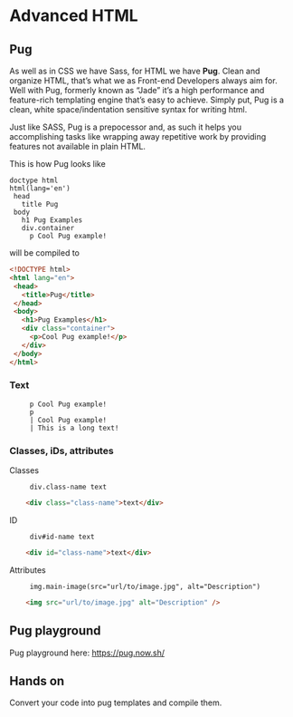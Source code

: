 # Advanced HTML

## Pug
As well as in CSS we have Sass, for HTML we have **Pug**. 
Clean and organize HTML, that’s what we as Front-end Developers always aim for. Well with Pug, formerly known as “Jade” it’s a high performance and feature-rich templating engine that’s easy to achieve. Simply put, Pug is a clean, white space/indentation sensitive syntax for writing html.

Just like SASS, Pug is a prepocessor and, as such it helps you accomplishing tasks like wrapping away repetitive work by providing features not available in plain HTML. 

This is how Pug looks like

```pug
doctype html  
html(lang='en')  
 head
   title Pug
 body
   h1 Pug Examples
   div.container
     p Cool Pug example!
```

will be compiled to
```html
<!DOCTYPE html>  
<html lang="en">  
 <head>
   <title>Pug</title>
 </head>
 <body>
   <h1>Pug Examples</h1>
   <div class="container">
     <p>Cool Pug example!</p>
   </div>
 </body>
</html>
```

### Text

```pug
     p Cool Pug example!
     p
     | Cool Pug example!
     | This is a long text!
```

### Classes, iDs, attributes

Classes
```pug
     div.class-name text
```
```html
    <div class="class-name">text</div>
```

ID
```pug
     div#id-name text
```
```html
    <div id="class-name">text</div>
```

Attributes
```pug
     img.main-image(src="url/to/image.jpg", alt="Description")
```
```html
    <img src="url/to/image.jpg" alt="Description" />
```

## Pug playground
Pug playground here: https://pug.now.sh/

## Hands on
Convert your code into pug templates and compile them.